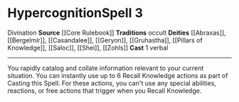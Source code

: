 ﻿---
actions: '[one-action]'
area: null
bloodline: null
component:
- Verbal
cost: null
deity:
- '[[DATABASE/deity/Abraxas|Abraxas]]'
- '[[DATABASE/deity/Bergelmir|Bergelmir]]'
- '[[DATABASE/deity/Casandalee|Casandalee]]'
- '[[DATABASE/deity/Geryon|Geryon]]'
- '[[DATABASE/deity/Gruhastha|Gruhastha]]'
- '[[DATABASE/deity/Pillars of Knowledge|Pillars of Knowledge]]'
- '[[DATABASE/deity/Saloc|Saloc]]'
- '[[DATABASE/deity/Shei|Shei]]'
- '[[DATABASE/deity/Zohls|Zohls]]'
domain: null
duration: null
element: null
heighten: null
heighten_level: '3'
id: '156'
lesson: null
level: '3'
mystery: null
name: Hypercognition
patron_theme: null
range: null
rarity: Common
requirement: null
saving_throw: null
school: Divination
source: '[[DATABASE/source/Core Rulebook|Core Rulebook]]'
target: null
tradition:
- Occult
trait:
- '[[DATABASE/trait/Divination|Divination]]'
trigger: null
type: Spell

---
# Hypercognition<span class="item-type">Spell 3</span>

<span class="item-trait">Divination</span>
**Source** [[Core Rulebook]] 
**Traditions** occult
**Deities** [[Abraxas]], [[Bergelmir]], [[Casandalee]], [[Geryon]], [[Gruhastha]], [[Pillars of Knowledge]], [[Saloc]], [[Shei]], [[Zohls]]
**Cast** <span class="action-icon">1</span> verbal

---
You rapidly catalog and collate information relevant to your current situation. You can instantly use up to 6 Recall Knowledge actions as part of Casting this Spell. For these actions, you can't use any special abilities, reactions, or free actions that trigger when you Recall Knowledge.